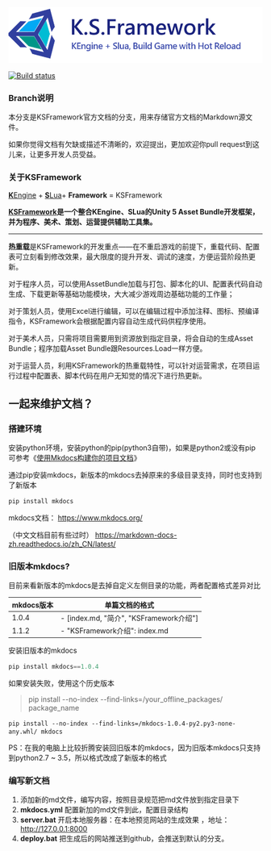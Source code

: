 
![KSFramework](https://github.com/mr-kelly/KSFramework/blob/master/Docs/KSFramework-logo.png)

[![Build status](https://ci.appveyor.com/api/projects/status/lt34ynvl3lac62ln/branch/master?svg=true)](https://ci.appveyor.com/project/mr-kelly/ksframework/branch/master)

### Branch说明

本分支是KSFramework官方文档的分支，用来存储官方文档的Markdown源文件。

如果你觉得文档有欠缺或描述不清晰的，欢迎提出，更加欢迎你pull request到这儿来，让更多开发人员受益。



### 关于KSFramework

[**K**Engine](https://github.com/mr-kelly/KEngine) + [**S**Lua](https://github.com/mr-kelly/slua)+ **Framework** = KSFramework


**[KSFramework](https://github.com/mr-kelly/KSFramework)是一个整合KEngine、SLua的Unity 5 Asset Bundle开发框架，并为程序、美术、策划、运营提供辅助工具集。**

---------------------

**热重载**是KSFramework的开发重点——在不重启游戏的前提下，重载代码、配置表可立刻看到修改效果，最大限度的提升开发、调试的速度，方便运营阶段热更新。

对于程序人员，可以使用AssetBundle加载与打包、脚本化的UI、配置表代码自动生成、下载更新等基础功能模块，大大减少游戏周边基础功能的工作量；

对于策划人员，使用Excel进行编辑，可以在编辑过程中添加注释、图标、预编译指令，KSFramework会根据配置内容自动生成代码供程序使用。

对于美术人员，只需将项目需要用到资源放到指定目录，将会自动的生成Asset Bundle；程序加载Asset Bundle跟Resources.Load一样方便。


对于运营人员，利用KSFramework的热重载特性，可以针对运营需求，在项目运行过程中配置表、脚本代码在用户无知觉的情况下进行热更新。



## 一起来维护文档？

### 搭建环境

安装python环境，安装python的pip(python3自带)，如果是python2或没有pip可参考《[使用Mkdocs构建你的项目文档](https://www.cnblogs.com/zhaoqingqing/p/7501062.html)》

通过pip安装mkdocs，新版本的mkdocs去掉原来的多级目录支持，同时也支持到了新版本

```python
pip install mkdocs
```

mkdocs文档： https://www.mkdocs.org/

（中文文档目前有些过时） https://markdown-docs-zh.readthedocs.io/zh_CN/latest/

### 旧版本mkdocs?

目前来看新版本的mkdocs是去掉自定义左侧目录的功能，两者配置格式差异对比

| mkdocs版本 | 单篇文档的格式                          |
| ---------- | --------------------------------------- |
| 1.0.4      | - [index.md, "简介", "KSFramework介绍"] |
| 1.1.2      | - "KSFramework介绍": index.md           |

安装旧版本的mkdocs

```python
pip install mkdocs==1.0.4
```

如果安装失败，使用这个历史版本

> pip install --no-index --find-links=/your_offline_packages/ package_name

```
pip install --no-index --find-links=/mkdocs-1.0.4-py2.py3-none-any.whl/ mkdocs
```

PS：在我的电脑上比较折腾安装回旧版本的mkdocs，因为旧版本mkdocs只支持到python2.7 ~ 3.5，所以格式改成了新版本的格式



### 编写新文档

1. 添加新的md文件，编写内容，按照目录规范把md文件放到指定目录下
2. **mkdocs.yml** 配置新加的md文件到此，配置目录结构
3. **server.bat** 开启本地服务器：在本地预览网站的生成效果 ，地址：http://127.0.0.1:8000
4. **deploy.bat** 把生成后的网站推送到github，会推送到默认的分支。



